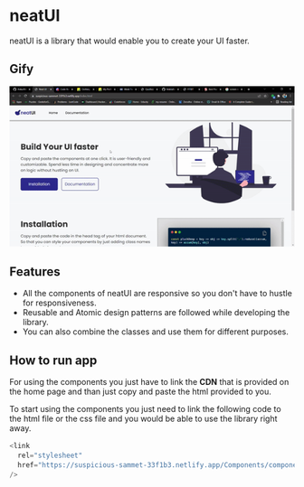 # neatUI

neatUI is a library that would enable you to create your UI faster.

## Gify

![neatUI GIF](https://github.com/Ankur9669/neatUI-component-lib/blob/Dev-Branch/Images/neatUI.gif)

## Features

- All the components of neatUI are responsive so you don't have to hustle for responsiveness.
- Reusable and Atomic design patterns are followed while developing the library.
- You can also combine the classes and use them for different purposes.

## How to run app

For using the components you just have to link the **CDN** that is provided on the home page and than just copy and paste the html provided to you.

To start using the components you just need to link the following code to the html file or the css file and you would be able to use the library right away.

```js
<link
  rel="stylesheet"
  href="https://suspicious-sammet-33f1b3.netlify.app/Components/components.css"
/>
```
